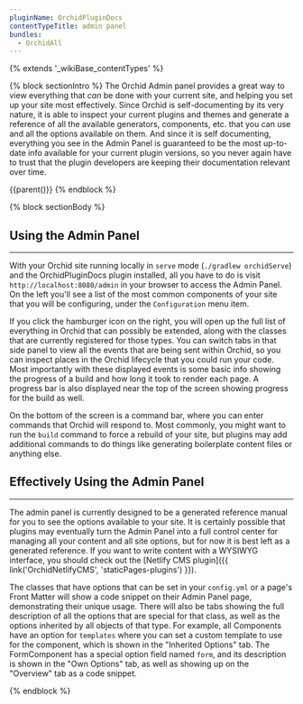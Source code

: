 ```yaml
---
pluginName: OrchidPluginDocs
contentTypeTitle: admin panel
bundles:
  - OrchidAll
---
```


{% extends '_wikiBase_contentTypes' %}

{% block sectionIntro %}
The Orchid Admin panel provides a great way to view everything that _can_ be done with your current site, and helping 
you set up your site most effectively. Since Orchid is self-documenting by its very nature, it is able to inspect your 
current plugins and themes and generate a reference of all the available generators, components, etc. that you can use 
and all the options available on them. And since it is self documenting, everything you see in the Admin Panel is 
guaranteed to be the most up-to-date info available for your current plugin versions, so you never again have to trust 
that the plugin developers are keeping their documentation relevant over time.

{{parent()}} 
{% endblock %}

{% block sectionBody %}
## Using the Admin Panel
---

With your Orchid site running locally in `serve` mode (`./gradlew orchidServe`) and the OrchidPluginDocs plugin 
installed, all you have to do is visit `http://localhost:8080/admin` in your browser to access the Admin Panel. On the 
left you'll see a list of the most common components of your site that you will be configuring, under the 
`Configuration` menu item. 

If you click the hamburger icon on the right, you will open up the full list of everything in Orchid that can possibly 
be extended, along with the classes that are currently registered for those types. You can switch tabs in that side 
panel to view all the events that are being sent within Orchid, so you can inspect places in the Orchid lifecycle that 
you could run your code. Most importantly with these displayed events is some basic info showing the progress of a build
and how long it took to render each page. A progress bar is also displayed near the top of the screen showing progress
for the build as well. 

On the bottom of the screen is a command bar, where you can enter commands that Orchid will respond to. Most commonly, 
you might want to run the `build` command to force a rebuild of your site, but plugins may add additional commands to do 
things like generating boilerplate content files or anything else.

## Effectively Using the Admin Panel 
---

The admin panel is currently designed to be a generated reference manual for you to see the options available to your 
site. It is certainly possible that plugins may eventually turn the Admin Panel into a full control center for managing
all your content and all site options, but for now it is best left as a generated reference. If you want to write 
content with a WYSIWYG interface, you should check out the 
[Netlify CMS plugin]({{ link('OrchidNetlifyCMS', 'staticPages-plugins') }}).

The classes that have options that can be set in your `config.yml` or a page's Front Matter will show a code snippet on
their Admin Panel page, demonstrating their unique usage. There will also be tabs showing the full description of all 
the options that are special for that class, as well as the options inherited by all objects of that type. For example, 
all Components have an option for `templates` where you can set a custom template to use for the component, which is 
shown in the "Inherited Options" tab. The FormComponent has a special option field named `form`, and its description is
shown in the "Own Options" tab, as well as showing up on the "Overview" tab as a code snippet.


{% endblock %}